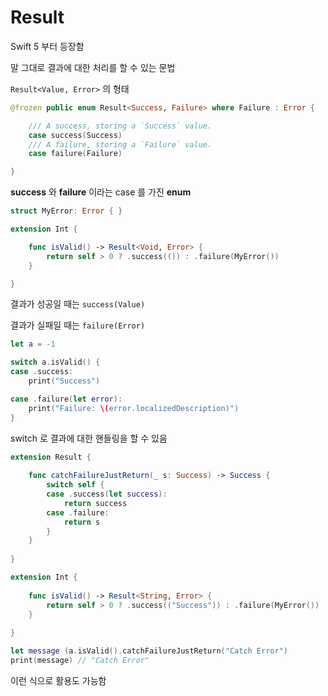 # Result

Swift 5 부터 등장함

말 그대로 결과에 대한 처리를 할 수 있는 문법

`Result<Value, Error>` 의 형태

```swift
@frozen public enum Result<Success, Failure> where Failure : Error {

    /// A success, storing a `Success` value.
    case success(Success)
    /// A failure, storing a `Failure` value.
    case failure(Failure)

}
```

**success** 와 **failure** 이라는 case 를 가진 **enum**

```swift
struct MyError: Error { }

extension Int {

    func isValid() -> Result<Void, Error> {
        return self > 0 ? .success(()) : .failure(MyError())
    }

}
```

결과가 성공일 때는 `success(Value)`

결과가 실패일 때는 `failure(Error)`

```swift
let a = -1

switch a.isValid() {
case .success:
    print("Success")

case .failure(let error):
    print("Failure: \(error.localizedDescription)")
}
```

switch 로 결과에 대한 핸들링을 할 수 있음



```swift
extension Result {
    
    func catchFailureJustReturn(_ s: Success) -> Success {
        switch self {
        case .success(let success):
            return success
        case .failure:
            return s
        }
    }
    
}

extension Int {
    
    func isValid() -> Result<String, Error> {
        return self > 0 ? .success(("Success")) : .failure(MyError())
    }
    
}

let message (a.isValid().catchFailureJustReturn("Catch Error")
print(message) // "Catch Error"
```

이런 식으로 활용도 가능함
